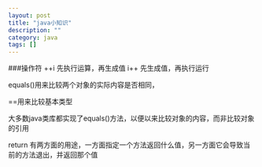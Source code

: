 ```yaml
---
layout: post
title: "java小知识"
description: ""
category: java
tags: []
---
```



###操作符
++i  先执行运算，再生成值
i++  先生成值，再执行运行
<p>equals()用来比较两个对象的实际内容是否相同，</p>
<p>==用来比较基本类型</p>
<p>大多数java类库都实现了equals()方法，以便以来比较对象的内容，而非比较对象的引用</p>
<p>return 有两方面的用途，一方面指定一个方法返回什么值，另一方面它会导致当前的方法退出，并返回那个值</p>
